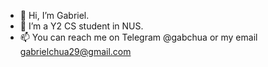 - 👋 Hi, I’m Gabriel.
- 👀 I’m a Y2 CS student in NUS.
- 📫 You can reach me on Telegram @gabchua or my email gabrielchua29@gmail.com

<!---
1rbg/1rbg is a ✨ special ✨ repository because its `README.md` (this file) appears on your GitHub profile.
You can click the Preview link to take a look at your changes.
--->
